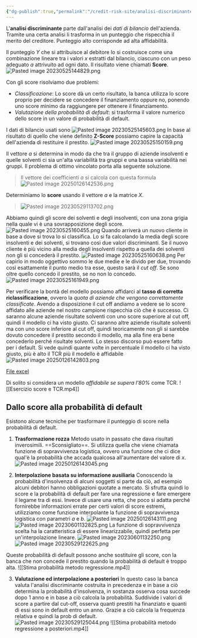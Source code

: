```yaml
---
{"dg-publish":true,"permalink":"/credit-risk-site/analisi-discriminante/"}
---
```


L'**analisi discriminante** parte dall'analisi dei *dati di bilancio* dell'azienda.
Tramite una certa analisi li trasforma in un punteggio che rispecchia il merito del creditore.
Punteggio alto corrisponde ad alta affidabilità.

Il punteggio $Y$ che si attribuisce al debitore lo si costruisce come una combinazione lineare tra i valori $x$ estratti dal bilancio, ciascuno con un peso adeguato $a$ attrivuito ad ogni dato. Il risultato viene chiamati **Score**.
![Pasted image 20230525144829.png](/img/user/Credit%20Risk%20_site/allegati/Pasted%20image%2020230525144829.png)

Con gli score risolviamo due problemi:
- *Classificazione*: Lo score dà un certo risultato, la banca utilizza lo score proprio per decidere se concedere il finanziamento oppure no, ponendo uno score minimo da raggiungere per ottenere il finanziamento.
- *Valutazione della probabilità di default*: si trasforma il valore numerico dello score in un valore di probabilità di default.

I dati di bilancio usati sono
![Pasted image 20230525145603.png](/img/user/Credit%20Risk%20_site/allegati/Pasted%20image%2020230525145603.png)
In base al risultato di quello che viene definito **Z-Score** possiamo capire la capacità dell'azienda di restituire il prestito.
![Pasted image 20230525150159.png](/img/user/Credit%20Risk%20_site/allegati/Pasted%20image%2020230525150159.png)

Il vettore $a$ si determina in modo da che tra il gruppo di aziende insolventi e quelle solventi ci sia un'alta variabilità tra gruppi e una bassa variabilità nei gruppi.
Il problema di ottimo vincolato porta alla seguente soluzione.

> Il vettore dei coefficienti $a$ si calcola con questa formula
![Pasted image 20250126142536.png](/img/user/Credit%20Risk%20_site/allegati/allegati/Pasted%20image%2020250126142536.png)

Determiniamo lo **score** usando il vettore $a$ e la matrice $X$.
 >![Pasted image 20230529113702.png](/img/user/Credit%20Risk%20_site/allegati/Pasted%20image%2020230529113702.png)
 

Abbiamo quindi gli score dei solventi e degli insolventi, con una zona grigia nella quale vi è una sovrapposizione degli score.
![Pasted image 20230525160455.png](/img/user/Credit%20Risk%20_site/allegati/Pasted%20image%2020230525160455.png)
Quando arriverà un nuovo cliente in base a dove si trova lo si classifica.
Lo si fa calcolando la media degli score insolventi e dei solventi, si trovano così due valori discriminanti.
Se il nuovo cliente è più vicino alla media degli insolventi rispetto a quella dei solventi non gli si concederà il prestito.
![Pasted image 20230525160638.png](/img/user/Credit%20Risk%20_site/allegati/Pasted%20image%2020230525160638.png)
Per capirlo in modo oggettivo sommo le due medie e le divido per due, trovando così esattamente il punto medio tra esse, questo sarà il *cut off*.
Se sono oltre quello concedo il prestito, se no non lo concedo.
![Pasted image 20230525161949.png](/img/user/Credit%20Risk%20_site/allegati/Pasted%20image%2020230525161949.png)

Per verificare la bontà del modello possiamo affidarci al **tasso di corretta riclassificazione**, ovvero la *quota di aziende che vengono correttamente classificate*.
Avendo a disposizione il cut off andiamo a vedere se lo score affidato alle aziende nel nostro campione rispecchia ciò che è successo.
Ci saranno alcune aziende risultate solventi con uno score superiore al cut off, quindi il modello ci ha visto giusto.
Ci saranno altre aziende risultate solventi ma con uno score inferiore al cut off, quindi teoricamente non gli si sarebbe dovuto concedere il prestito secondo il modello, ma alla fine era bene concederlo perché risultate solventi.
Lo stesso discorso può essere fatto per i default.
Si vede quindi quante volte in percentuale il modello ci ha visto giusto, più è alto il TCR più il modello è affidabile
![Pasted image 20250126142803.png](/img/user/Credit%20Risk%20_site/allegati/allegati/Pasted%20image%2020250126142803.png)

[File excel](https://github.com/marcolldotcoin/credit_risk/raw/18ccd8b32406d818154aab16b7f5824c4dad2bf0/src/site/uploads/Analisi%20discriminante.xlsx)

Di solito si considera un modello  *affidabile se supera l'80%* come TCR.
![[Esercizio score e TCR.mp4]]

## Dallo score alla probabilità di default
Esistono alcune tecniche per trasformare il punteggio di score nella probabilità di default.
1. **Trasformazione rozza**
Metodo usato in passato che dava risultati inverosimili. ==Sconsigliato==.
Si utilizza quella che viene chiamata funzione di sopravvivenza logistica, ovvero una funzione che ci dice qual'è la probabilità che accada qualcosa all'aumentare del valore di $x$.
![Pasted image 20250126143045.png](/img/user/Credit%20Risk%20_site/allegati/allegati/Pasted%20image%2020250126143045.png)

2. **Interpolazione basata su informazione ausiliaria**
Conoscendo la probabilità d'insolvenza di alcuni soggetti si parte da ciò, ad esempio alcuni debitori hanno obbligazioni quotate a mercato.
Si sfrutta quindi lo score e la probabilità di default per fare una regressione e fare emergere il legame tra di essi.
Invece di usare una retta, che poco si adatta perché fornirebbe informazioni errate per certi valori di score estremi, utilizziamo come funzione interpolante la funzione di sopravvivenza logistica con parametri $a$ e $b$.
![Pasted image 20250126143111.png](/img/user/Credit%20Risk%20_site/allegati/allegati/Pasted%20image%2020250126143111.png)
![Pasted image 20230601132825.png](/img/user/Credit%20Risk%20_site/allegati/Pasted%20image%2020230601132825.png)
La funzione di sopravvivenza scelta ha la caratteristica di essere linearizzabile, quindi perfetta per un'interpolazione lineare.
![Pasted image 20230601132250.png](/img/user/Credit%20Risk%20_site/allegati/Pasted%20image%2020230601132250.png)
![Pasted image 20230529122625.png](/img/user/Credit%20Risk%20_site/allegati/Pasted%20image%2020230529122625.png)

Queste probabilità di default possono anche sostituire gli score, con la banca che non concede il prestito quando la probabilità di default è troppo alta.
![[Stima probabilità metodo regressione.mp4]]

3. **Valutazione ed interpolazione a posteriori**
In questo caso la banca valuta l'analisi discriminante costruita in precedenza e in base a ciò determina la probabilità d'insolvenza, in sostanza  osserva cosa succede dopo 1 anno e in base a ciò calcola la probabilità.
Suddivide i valori di score a partire dal cut-off, osserva quanti prestiti ha finanziato e quanti di essi sono in default entro un anno. Grazie a ciò calcola la frequenza relativa e quindi la prob di default.
![Pasted image 20230529125044.png](/img/user/Credit%20Risk%20_site/allegati/Pasted%20image%2020230529125044.png)
![[Stima probabilità metodo regressione a posteriori.mp4]]